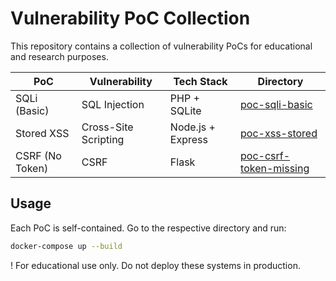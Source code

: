 # Vulnerability PoC Collection

This repository contains a collection of vulnerability PoCs for educational and research purposes.

| PoC | Vulnerability | Tech Stack | Directory |
|-----|---------------|------------|-----------|
| SQLi (Basic) | SQL Injection | PHP + SQLite | [poc-sqli-basic](./poc-sqli-basic) |
| Stored XSS | Cross-Site Scripting | Node.js + Express | [poc-xss-stored](./poc-xss-stored) |
| CSRF (No Token) | CSRF | Flask | [poc-csrf-token-missing](./poc-csrf-token-missing) |

## Usage

Each PoC is self-contained. Go to the respective directory and run:

```bash
docker-compose up --build
```


! For educational use only. Do not deploy these systems in production.
